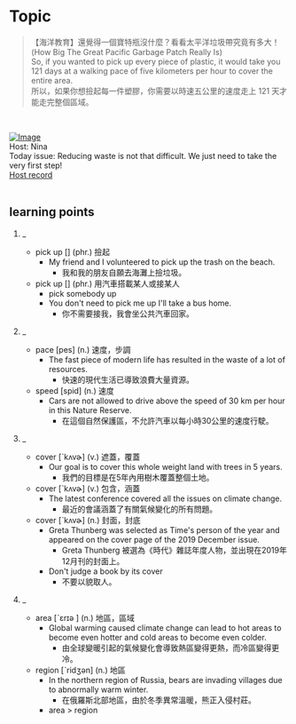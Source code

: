 # Topic

> 【海洋教育】還覺得一個寶特瓶沒什麼？看看太平洋垃圾帶究竟有多大！ (How Big The Great Pacific Garbage Patch Really Is) <br>
> So, if you wanted to pick up every piece of plastic, it would take you 121 days at a walking pace of five kilometers per hour to cover the entire area. <br>
> 所以，如果你想撿起每一件塑膠，你需要以時速五公里的速度走上 121 天才能走完整個區域。

 <br>

[![Image](https://cdn.voicetube.com/assets/thumbnails/vrPBYS5zzF8.jpg)](https://www.youtube.com/embed/vrPBYS5zzF8?rel=0&showinfo=0&cc_load_policy=0&controls=1&autoplay=1&iv_load_policy=3&playsinline=1&wmode=transparent&start=91&end=104&enablejsapi=1&origin=https://tw.voicetube.com&widgetid=1)<br>
Host: Nina
<br>Today issue: Reducing waste is not that difficult. We just need to take the very first step!
<br>
[Host record](https://cdn.voicetube.com/tmp/everyday_records/2186512841442311/3800.mp3)
<br><br>
## learning points
1. _
	* pick up [] (phr.) 撿起
		- My friend and I volunteered to pick up the trash on the beach.
			+ 我和我的朋友自願去海灘上撿垃圾。
	* pick up [] (phr.) 用汽車搭載某人或接某人
		- pick somebody up
		- You don't need to pick me up I'll take a bus home.
			+ 你不需要接我，我會坐公共汽車回家。

2. _
	* pace [pes] (n.) 速度，步調
		- The fast piece of modern life has resulted in the waste of a lot of resources.
			+ 快速的現代生活已導致浪費大量資源。
	* speed [spid] (n.) 速度
		- Cars are not allowed to drive above the speed of 30 km per hour in this Nature Reserve.
			+ 在這個自然保護區，不允許汽車以每小時30公里的速度行駛。

3. _
	* cover [ˋkʌvɚ] (v.) 遮蓋，覆蓋
		- Our goal is to cover this whole weight land with trees in 5 years.
			+ 我們的目標是在5年內用樹木覆蓋整個土地。
	* cover [ˋkʌvɚ] (v.) 包含，涵蓋
		- The latest conference covered all the issues on climate change.
			+ 最近的會議涵蓋了有關氣候變化的所有問題。
	* cover [ˋkʌvɚ] (n.) 封面，封底
		- Greta Thunberg was selected as Time's person of the year and appeared on the cover page of the 2019 December issue.
			+ Greta Thunberg 被選為《時代》雜誌年度人物，並出現在2019年12月刊的封面上。
		- Don't judge a book by its cover
			+ 不要以貌取人。
4. _
	* area [ˋɛrɪə ] (n.) 地區，區域
		- Global warming caused climate change can lead to hot areas to become even hotter and cold areas to become even colder.
			+ 由全球變暖引起的氣候變化會導致熱區變得更熱，而冷區變得更冷。
	* region [ˋridʒən] (n.) 地區
		- In the northern region of Russia, bears are invading villages due to abnormally warm winter.
			+ 在俄羅斯北部地區，由於冬季異常溫暖，熊正入侵村莊。
		- area > region
